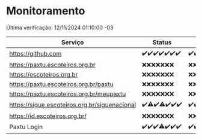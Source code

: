 # Monitoramento

Última verificação: 12/11/2024 01:10:00 -03

|Serviço|Status|Últimas 24h|
|---|---|---|
|https://github.com|<span title="2024-11-05: OK=23">✔️</span><span title="2024-11-06: OK=23">✔️</span><span title="2024-11-07: OK=23">✔️</span><span title="2024-11-08: OK=23">✔️</span><span title="2024-11-09: OK=23">✔️</span><span title="2024-11-10: OK=23">✔️</span><span title="2024-11-11: OK=3">✔️</span>|<span title="11/11/2024 01:10:00 -03 : 200">✔️</span><span title="11/11/2024 02:09:00 -03 : 200">✔️</span><span title="11/11/2024 03:12:00 -03 : 200">✔️</span><span title="11/11/2024 04:09:00 -03 : 200">✔️</span><span title="11/11/2024 05:11:00 -03 : 200">✔️</span><span title="11/11/2024 06:09:00 -03 : 200">✔️</span><span title="11/11/2024 07:09:00 -03 : 200">✔️</span><span title="11/11/2024 08:06:00 -03 : 200">✔️</span><span title="11/11/2024 09:15:00 -03 : 200">✔️</span><span title="11/11/2024 10:16:00 -03 : 200">✔️</span><span title="11/11/2024 11:09:00 -03 : 200">✔️</span><span title="11/11/2024 12:08:00 -03 : 200">✔️</span><span title="11/11/2024 13:09:00 -03 : 200">✔️</span><span title="11/11/2024 14:06:00 -03 : 200">✔️</span><span title="11/11/2024 15:10:00 -03 : 200">✔️</span><span title="11/11/2024 16:06:00 -03 : 200">✔️</span><span title="11/11/2024 17:08:00 -03 : 200">✔️</span><span title="11/11/2024 18:07:00 -03 : 200">✔️</span><span title="11/11/2024 19:07:00 -03 : 200">✔️</span><span title="11/11/2024 20:07:00 -03 : 200">✔️</span><span title="11/11/2024 21:39:00 -03 : 200">✔️</span><span title="11/11/2024 23:07:00 -03 : 200">✔️</span><span title="12/11/2024 00:10:00 -03 : 200">✔️</span><span title="12/11/2024 01:10:00 -03 : 200">✔️</span>|
|https://paxtu.escoteiros.org.br|<span title="2024-11-05: Falhas=23">❌</span><span title="2024-11-06: Falhas=23">❌</span><span title="2024-11-07: Falhas=23">❌</span><span title="2024-11-08: Falhas=23">❌</span><span title="2024-11-09: Falhas=23">❌</span><span title="2024-11-10: Falhas=23">❌</span><span title="2024-11-11: Falhas=3">❌</span>|<span title="11/11/2024 01:10:00 -03 : 403">❌</span><span title="11/11/2024 02:09:00 -03 : 403">❌</span><span title="11/11/2024 03:12:00 -03 : 403">❌</span><span title="11/11/2024 04:09:00 -03 : 403">❌</span><span title="11/11/2024 05:11:00 -03 : 403">❌</span><span title="11/11/2024 06:09:00 -03 : 403">❌</span><span title="11/11/2024 07:09:00 -03 : 403">❌</span><span title="11/11/2024 08:06:00 -03 : 403">❌</span><span title="11/11/2024 09:15:00 -03 : 403">❌</span><span title="11/11/2024 10:16:00 -03 : 403">❌</span><span title="11/11/2024 11:09:00 -03 : 403">❌</span><span title="11/11/2024 12:08:00 -03 : 403">❌</span><span title="11/11/2024 13:09:00 -03 : 403">❌</span><span title="11/11/2024 14:06:00 -03 : 403">❌</span><span title="11/11/2024 15:10:00 -03 : 403">❌</span><span title="11/11/2024 16:06:00 -03 : 403">❌</span><span title="11/11/2024 17:08:00 -03 : 403">❌</span><span title="11/11/2024 18:07:00 -03 : 403">❌</span><span title="11/11/2024 19:07:00 -03 : 403">❌</span><span title="11/11/2024 20:07:00 -03 : 403">❌</span><span title="11/11/2024 21:39:00 -03 : 403">❌</span><span title="11/11/2024 23:07:00 -03 : 403">❌</span><span title="12/11/2024 00:10:00 -03 : 403">❌</span><span title="12/11/2024 01:10:00 -03 : 403">❌</span>|
|https://escoteiros.org.br|<span title="2024-11-05: Falhas=23">❌</span><span title="2024-11-06: Falhas=23">❌</span><span title="2024-11-07: Falhas=23">❌</span><span title="2024-11-08: Falhas=23">❌</span><span title="2024-11-09: Falhas=23">❌</span><span title="2024-11-10: Falhas=23">❌</span><span title="2024-11-11: Falhas=3">❌</span>|<span title="11/11/2024 01:10:00 -03 : 403">❌</span><span title="11/11/2024 02:09:00 -03 : 403">❌</span><span title="11/11/2024 03:12:00 -03 : 403">❌</span><span title="11/11/2024 04:09:00 -03 : 403">❌</span><span title="11/11/2024 05:11:00 -03 : 403">❌</span><span title="11/11/2024 06:09:00 -03 : 403">❌</span><span title="11/11/2024 07:09:00 -03 : 403">❌</span><span title="11/11/2024 08:06:00 -03 : 403">❌</span><span title="11/11/2024 09:15:00 -03 : 403">❌</span><span title="11/11/2024 10:16:00 -03 : 403">❌</span><span title="11/11/2024 11:09:00 -03 : 403">❌</span><span title="11/11/2024 12:08:00 -03 : 403">❌</span><span title="11/11/2024 13:09:00 -03 : 403">❌</span><span title="11/11/2024 14:06:00 -03 : 403">❌</span><span title="11/11/2024 15:10:00 -03 : 403">❌</span><span title="11/11/2024 16:06:00 -03 : 403">❌</span><span title="11/11/2024 17:08:00 -03 : 403">❌</span><span title="11/11/2024 18:07:00 -03 : 403">❌</span><span title="11/11/2024 19:07:00 -03 : 403">❌</span><span title="11/11/2024 20:07:00 -03 : 403">❌</span><span title="11/11/2024 21:39:00 -03 : 403">❌</span><span title="11/11/2024 23:07:00 -03 : 403">❌</span><span title="12/11/2024 00:10:00 -03 : 403">❌</span><span title="12/11/2024 01:10:00 -03 : 403">❌</span>|
|https://paxtu.escoteiros.org.br/paxtu|<span title="2024-11-05: Falhas=23">❌</span><span title="2024-11-06: Falhas=23">❌</span><span title="2024-11-07: Falhas=23">❌</span><span title="2024-11-08: Falhas=23">❌</span><span title="2024-11-09: Falhas=23">❌</span><span title="2024-11-10: Falhas=23">❌</span><span title="2024-11-11: Falhas=3">❌</span>|<span title="11/11/2024 01:10:00 -03 : 403">❌</span><span title="11/11/2024 02:09:00 -03 : 403">❌</span><span title="11/11/2024 03:12:00 -03 : 403">❌</span><span title="11/11/2024 04:09:00 -03 : 403">❌</span><span title="11/11/2024 05:11:00 -03 : 403">❌</span><span title="11/11/2024 06:09:00 -03 : 403">❌</span><span title="11/11/2024 07:09:00 -03 : 403">❌</span><span title="11/11/2024 08:06:00 -03 : 403">❌</span><span title="11/11/2024 09:15:00 -03 : 403">❌</span><span title="11/11/2024 10:16:00 -03 : 403">❌</span><span title="11/11/2024 11:09:00 -03 : 403">❌</span><span title="11/11/2024 12:08:00 -03 : 403">❌</span><span title="11/11/2024 13:09:00 -03 : 403">❌</span><span title="11/11/2024 14:06:00 -03 : 403">❌</span><span title="11/11/2024 15:10:00 -03 : 403">❌</span><span title="11/11/2024 16:06:00 -03 : 403">❌</span><span title="11/11/2024 17:08:00 -03 : 403">❌</span><span title="11/11/2024 18:07:00 -03 : 403">❌</span><span title="11/11/2024 19:07:00 -03 : 403">❌</span><span title="11/11/2024 20:07:00 -03 : 403">❌</span><span title="11/11/2024 21:39:00 -03 : 403">❌</span><span title="11/11/2024 23:07:00 -03 : 403">❌</span><span title="12/11/2024 00:10:00 -03 : 403">❌</span><span title="12/11/2024 01:10:00 -03 : 403">❌</span>|
|https://paxtu.escoteiros.org.br/meupaxtu|<span title="2024-11-05: Falhas=23">❌</span><span title="2024-11-06: Falhas=23">❌</span><span title="2024-11-07: Falhas=23">❌</span><span title="2024-11-08: Falhas=23">❌</span><span title="2024-11-09: Falhas=23">❌</span><span title="2024-11-10: Falhas=23">❌</span><span title="2024-11-11: Falhas=3">❌</span>|<span title="11/11/2024 01:10:00 -03 : 403">❌</span><span title="11/11/2024 02:09:00 -03 : 403">❌</span><span title="11/11/2024 03:12:00 -03 : 403">❌</span><span title="11/11/2024 04:09:00 -03 : 403">❌</span><span title="11/11/2024 05:11:00 -03 : 403">❌</span><span title="11/11/2024 06:09:00 -03 : 403">❌</span><span title="11/11/2024 07:09:00 -03 : 403">❌</span><span title="11/11/2024 08:06:00 -03 : 403">❌</span><span title="11/11/2024 09:15:00 -03 : 403">❌</span><span title="11/11/2024 10:16:00 -03 : 403">❌</span><span title="11/11/2024 11:09:00 -03 : 403">❌</span><span title="11/11/2024 12:08:00 -03 : 403">❌</span><span title="11/11/2024 13:09:00 -03 : 403">❌</span><span title="11/11/2024 14:06:00 -03 : 403">❌</span><span title="11/11/2024 15:10:00 -03 : 403">❌</span><span title="11/11/2024 16:06:00 -03 : 403">❌</span><span title="11/11/2024 17:08:00 -03 : 403">❌</span><span title="11/11/2024 18:07:00 -03 : 403">❌</span><span title="11/11/2024 19:07:00 -03 : 403">❌</span><span title="11/11/2024 20:07:00 -03 : 403">❌</span><span title="11/11/2024 21:39:00 -03 : 403">❌</span><span title="11/11/2024 23:07:00 -03 : 403">❌</span><span title="12/11/2024 00:10:00 -03 : 403">❌</span><span title="12/11/2024 01:10:00 -03 : 403">❌</span>|
|https://sigue.escoteiros.org.br/siguenacional|<span title="2024-11-05: OK=23">✔️</span><span title="2024-11-06: OK=22, Falhas=1">⚠️</span><span title="2024-11-07: OK=23">✔️</span><span title="2024-11-08: OK=22, Falhas=1">⚠️</span><span title="2024-11-09: OK=23">✔️</span><span title="2024-11-10: OK=23">✔️</span><span title="2024-11-11: OK=3">✔️</span>|<span title="11/11/2024 01:10:00 -03 : 200">✔️</span><span title="11/11/2024 02:09:00 -03 : 200">✔️</span><span title="11/11/2024 03:12:00 -03 : 200">✔️</span><span title="11/11/2024 04:09:00 -03 : 200">✔️</span><span title="11/11/2024 05:11:00 -03 : 200">✔️</span><span title="11/11/2024 06:09:00 -03 : 200">✔️</span><span title="11/11/2024 07:09:00 -03 : 200">✔️</span><span title="11/11/2024 08:06:00 -03 : 200">✔️</span><span title="11/11/2024 09:15:00 -03 : 200">✔️</span><span title="11/11/2024 10:16:00 -03 : 200">✔️</span><span title="11/11/2024 11:09:00 -03 : 200">✔️</span><span title="11/11/2024 12:08:00 -03 : 200">✔️</span><span title="11/11/2024 13:09:00 -03 : 200">✔️</span><span title="11/11/2024 14:06:00 -03 : 200">✔️</span><span title="11/11/2024 15:10:00 -03 : 200">✔️</span><span title="11/11/2024 16:06:00 -03 : 200">✔️</span><span title="11/11/2024 17:08:00 -03 : 200">✔️</span><span title="11/11/2024 18:07:00 -03 : 200">✔️</span><span title="11/11/2024 19:07:00 -03 : 200">✔️</span><span title="11/11/2024 20:07:00 -03 : 200">✔️</span><span title="11/11/2024 21:39:00 -03 : 200">✔️</span><span title="11/11/2024 23:07:00 -03 : 200">✔️</span><span title="12/11/2024 00:10:00 -03 : 200">✔️</span><span title="12/11/2024 01:10:00 -03 : 200">✔️</span>|
|https://id.escoteiros.org.br/|<span title="2024-11-05: Falhas=23">❌</span><span title="2024-11-06: Falhas=23">❌</span><span title="2024-11-07: Falhas=23">❌</span><span title="2024-11-08: Falhas=23">❌</span><span title="2024-11-09: Falhas=23">❌</span><span title="2024-11-10: Falhas=23">❌</span><span title="2024-11-11: Falhas=3">❌</span>|<span title="11/11/2024 01:10:00 -03 : 403">❌</span><span title="11/11/2024 02:09:00 -03 : 403">❌</span><span title="11/11/2024 03:12:00 -03 : 403">❌</span><span title="11/11/2024 04:09:00 -03 : 403">❌</span><span title="11/11/2024 05:11:00 -03 : 403">❌</span><span title="11/11/2024 06:09:00 -03 : 403">❌</span><span title="11/11/2024 07:09:00 -03 : 403">❌</span><span title="11/11/2024 08:06:00 -03 : 403">❌</span><span title="11/11/2024 09:15:00 -03 : 403">❌</span><span title="11/11/2024 10:16:00 -03 : 403">❌</span><span title="11/11/2024 11:09:00 -03 : 403">❌</span><span title="11/11/2024 12:08:00 -03 : 403">❌</span><span title="11/11/2024 13:09:00 -03 : 403">❌</span><span title="11/11/2024 14:06:00 -03 : 403">❌</span><span title="11/11/2024 15:10:00 -03 : 403">❌</span><span title="11/11/2024 16:06:00 -03 : 403">❌</span><span title="11/11/2024 17:08:00 -03 : 403">❌</span><span title="11/11/2024 18:07:00 -03 : 403">❌</span><span title="11/11/2024 19:07:00 -03 : 403">❌</span><span title="11/11/2024 20:07:00 -03 : 403">❌</span><span title="11/11/2024 21:39:00 -03 : 403">❌</span><span title="11/11/2024 23:07:00 -03 : 403">❌</span><span title="12/11/2024 00:10:00 -03 : 403">❌</span><span title="12/11/2024 01:10:00 -03 : 403">❌</span>|
|Paxtu Login|<span title="2024-11-05: OK=23">✔️</span><span title="2024-11-06: OK=23">✔️</span><span title="2024-11-07: OK=23">✔️</span><span title="2024-11-08: OK=22, Falhas=1">⚠️</span><span title="2024-11-09: OK=23">✔️</span><span title="2024-11-10: OK=23">✔️</span><span title="2024-11-11: OK=3">✔️</span>|<span title="11/11/2024 01:10:00 -03 : 200">✔️</span><span title="11/11/2024 02:09:00 -03 : 200">✔️</span><span title="11/11/2024 03:12:00 -03 : 200">✔️</span><span title="11/11/2024 04:09:00 -03 : 200">✔️</span><span title="11/11/2024 05:11:00 -03 : 200">✔️</span><span title="11/11/2024 06:09:00 -03 : 200">✔️</span><span title="11/11/2024 07:09:00 -03 : 200">✔️</span><span title="11/11/2024 08:06:00 -03 : 200">✔️</span><span title="11/11/2024 09:15:00 -03 : 200">✔️</span><span title="11/11/2024 10:16:00 -03 : 200">✔️</span><span title="11/11/2024 11:09:00 -03 : 200">✔️</span><span title="11/11/2024 12:08:00 -03 : 200">✔️</span><span title="11/11/2024 13:09:00 -03 : 200">✔️</span><span title="11/11/2024 14:06:00 -03 : 200">✔️</span><span title="11/11/2024 15:10:00 -03 : 200">✔️</span><span title="11/11/2024 16:06:00 -03 : 200">✔️</span><span title="11/11/2024 17:08:00 -03 : 200">✔️</span><span title="11/11/2024 18:07:00 -03 : 200">✔️</span><span title="11/11/2024 19:07:00 -03 : 200">✔️</span><span title="11/11/2024 20:07:00 -03 : 200">✔️</span><span title="11/11/2024 21:39:00 -03 : 200">✔️</span><span title="11/11/2024 23:07:00 -03 : 200">✔️</span><span title="12/11/2024 00:11:00 -03 : 200">✔️</span><span title="12/11/2024 01:10:00 -03 : 200">✔️</span>|
